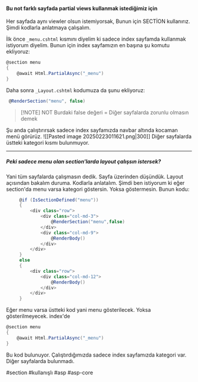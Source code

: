 #### Bu not farklı sayfada partial views kullanmak istediğimiz için

Her sayfada aynı viewler olsun istemiyorsak,
Bunun için SECTİON kullanırız.
Şimdi kodlarla anlatmaya çalışalım.

İlk önce `_menu.cshtml` kısmını diyelim ki sadece index sayfamda kullanmak istiyorum diyelim. 
Bunun için index sayfamızın en başına şu komutu ekliyoruz:

```cs
@section menu
{
    @await Html.PartialAsync("_menu")
}
```
Daha sonra `_Layout.cshtml` kodumuza da şunu ekliyoruz:
```cs
 @RenderSection("menu", false)
```

>[!NOTE] NOT
>Burdaki false değeri = Diğer sayfalarda zorunlu olmasın demek

Şu anda çalıştırırsak sadece index sayfamızda navbar altında kocaman menü görürüz.
![[Pasted image 20250223011621.png|300]]
Diğer sayfalarda üstteki kategori kısmı bulunmuyor.

---
##### Peki sadece menu olan section'larda layout çalışsın istersek?

Yani tüm sayfalarda çalışmasın dedik. Sayfa üzerinden düşündük. Layout açısından bakalım duruma. Kodlarla anlatalım.
Şimdi ben istiyorum ki eğer section'da menu varsa kategori göstersin. Yoksa göstermesin. Bunun kodu: 
```cs
     @if (IsSectionDefined("menu"))
     {
         <div class="row">
             <div class="col-md-3">
                 @RenderSection("menu",false)
             </div>
             <div class="col-md-9">
                 @RenderBody()
             </div>
         </div>
     }
     else
     {
         <div class="row">
             <div class="col-md-12">
                 @RenderBody()
             </div>
         </div> 
     }
```

Eğer menu varsa üstteki kod yani menu gösterilecek. Yoksa gösterilmeyecek.
index'de 
```cs
@section menu
{
    @await Html.PartialAsync("_menu")
}
```
Bu kod bulunuyor. Çalıştırdığımızda sadece index sayfamızda kategori var. 
Diğer sayfalarda bulunmadı. 

#section #kullanışlı 
#asp #asp-core 